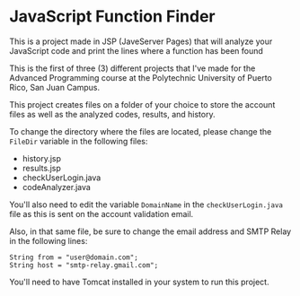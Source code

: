 # JavaScript Function Finder

This is a project made in JSP (JaveServer Pages) that will analyze your JavaScript code and print the lines where a function has been found

This is the first of three (3) different projects that I've made for the Advanced Programming course at the Polytechnic University of Puerto Rico, San Juan Campus.

This project creates files on a folder of your choice to store the account files as well as the analyzed codes, results, and history.

To change the directory where the files are located, please change the `FileDir` variable in the following files:

* history.jsp
* results.jsp
* checkUserLogin.java
* codeAnalyzer.java

You'll also need to edit the variable `DomainName` in the `checkUserLogin.java` file as this is sent on the account validation email.

Also, in that same file, be sure to change the email address and SMTP Relay in the following lines:

```
String from = "user@domain.com";
String host = "smtp-relay.gmail.com";
```

You'll need to have Tomcat installed in your system to run this project.

